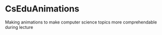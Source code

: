 # CsEduAnimations
Making animations to make computer science topics more comprehendable during lecture
